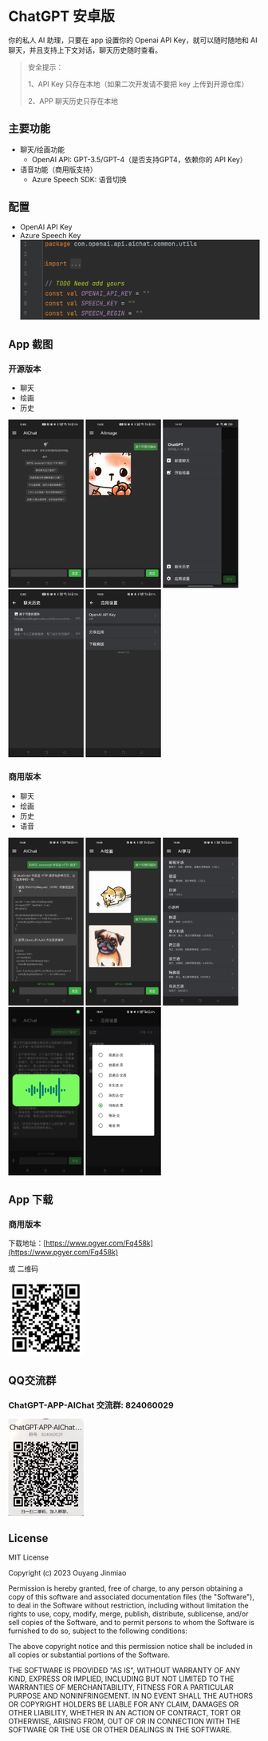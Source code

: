 # ChatGPT 安卓版

你的私人 AI 助理，只要在 app 设置你的 Openai API Key，就可以随时随地和 AI 聊天，并且支持上下文对话，聊天历史随时查看。

> 安全提示：
> 
> 1、API Key 只存在本地（如果二次开发请不要把 key 上传到开源仓库）
> 
> 2、APP 聊天历史只存在本地

## 主要功能

- 聊天/绘画功能
    - OpenAI API: GPT-3.5/GPT-4（是否支持GPT4，依赖你的 API Key）
- 语音功能（商用版支持）
    - Azure Speech SDK: 语音切换

## 配置

- OpenAI API Key
- Azure Speech Key
  ![Image](images/key_set.png)

## App 截图

### 开源版本

- 聊天
- 绘画
- 历史

<img src="images/chatgpt_1.jpeg" width="30%" height="30%">
<img src="images/chatgpt_2.jpeg" width="30%" height="30%">
<img src="images/chatgpt_3.jpeg" width="30%" height="30%">
  
<img src="images/chatgpt_4.jpeg" width="30%" height="30%">
<img src="images/chatgpt_5.jpeg" width="30%" height="30%">

### 商用版本

- 聊天
- 绘画
- 历史
- 语音

<img src="images/aichat_1.jpeg" width="30%" height="30%">
<img src="images/aichat_2.jpeg" width="30%" height="30%">
<img src="images/aichat_3.jpeg" width="30%" height="30%">
  
<img src="images/aichat_4.jpeg" width="30%" height="30%">
<img src="images/aichat_5.jpeg" width="30%" height="30%">

## App 下载

### 商用版本

下载地址：[https://www.pgyer.com/Fq458k](https://www.pgyer.com/Fq458k)

或
二维码

<img src="images/qrcode_download.png" width="30%" height="30%">

## QQ交流群

### ChatGPT-APP-AIChat 交流群: 824060029

<img src="images/qq.png" width="30%" height="30%">

## License

MIT License

Copyright (c) 2023 Ouyang Jinmiao

Permission is hereby granted, free of charge, to any person obtaining a copy of this software and
associated documentation files (the "Software"), to deal in the Software without restriction,
including without limitation the rights to use, copy, modify, merge, publish, distribute,
sublicense, and/or sell copies of the Software, and to permit persons to whom the Software is
furnished to do so, subject to the following conditions:

The above copyright notice and this permission notice shall be included in all copies or substantial
portions of the Software.

THE SOFTWARE IS PROVIDED "AS IS", WITHOUT WARRANTY OF ANY KIND, EXPRESS OR IMPLIED, INCLUDING BUT
NOT LIMITED TO THE WARRANTIES OF MERCHANTABILITY, FITNESS FOR A PARTICULAR PURPOSE AND
NONINFRINGEMENT. IN NO EVENT SHALL THE AUTHORS OR COPYRIGHT HOLDERS BE LIABLE FOR ANY CLAIM, DAMAGES
OR OTHER LIABILITY, WHETHER IN AN ACTION OF CONTRACT, TORT OR OTHERWISE, ARISING FROM, OUT OF OR IN
CONNECTION WITH THE SOFTWARE OR THE USE OR OTHER DEALINGS IN THE SOFTWARE.